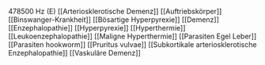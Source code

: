 478500 Hz (E)
[[Arteriosklerotische Demenz]]
[[Auftriebskörper]]
[[Binswanger-Krankheit]]
[[Bösartige Hyperpyrexie]]
[[Demenz]]
[[Enzephalopathie]]
[[Hyperpyrexie]]
[[Hyperthermie]]
[[Leukoenzephalopathie]]
[[Maligne Hyperthermie]]
[[Parasiten Egel Leber]]
[[Parasiten hookworm]]
[[Pruritus vulvae]]
[[Subkortikale arteriosklerotische Enzephalopathie]]
[[Vaskuläre Demenz]]